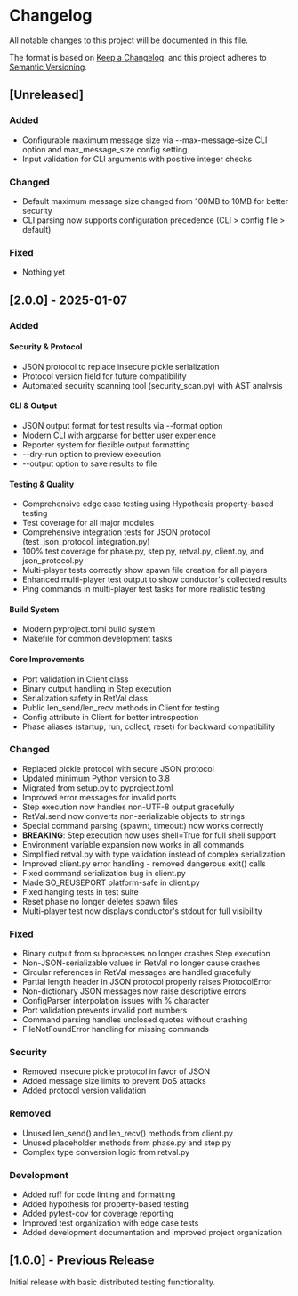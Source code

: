 # Changelog

All notable changes to this project will be documented in this file.

The format is based on [Keep a Changelog](https://keepachangelog.com/en/1.0.0/),
and this project adheres to [Semantic Versioning](https://semver.org/spec/v2.0.0.html).

## [Unreleased]

### Added
- Configurable maximum message size via --max-message-size CLI option and max_message_size config setting
- Input validation for CLI arguments with positive integer checks

### Changed
- Default maximum message size changed from 100MB to 10MB for better security
- CLI parsing now supports configuration precedence (CLI > config file > default)

### Fixed
- Nothing yet

## [2.0.0] - 2025-01-07

### Added

#### Security & Protocol
- JSON protocol to replace insecure pickle serialization
- Protocol version field for future compatibility
- Automated security scanning tool (security_scan.py) with AST analysis

#### CLI & Output
- JSON output format for test results via --format option
- Modern CLI with argparse for better user experience
- Reporter system for flexible output formatting
- --dry-run option to preview execution
- --output option to save results to file

#### Testing & Quality
- Comprehensive edge case testing using Hypothesis property-based testing
- Test coverage for all major modules
- Comprehensive integration tests for JSON protocol (test_json_protocol_integration.py)
- 100% test coverage for phase.py, step.py, retval.py, client.py, and json_protocol.py
- Multi-player tests correctly show spawn file creation for all players
- Enhanced multi-player test output to show conductor's collected results
- Ping commands in multi-player test tasks for more realistic testing

#### Build System
- Modern pyproject.toml build system
- Makefile for common development tasks

#### Core Improvements
- Port validation in Client class
- Binary output handling in Step execution
- Serialization safety in RetVal class
- Public len_send/len_recv methods in Client for testing
- Config attribute in Client for better introspection
- Phase aliases (startup, run, collect, reset) for backward compatibility

### Changed
- Replaced pickle protocol with secure JSON protocol
- Updated minimum Python version to 3.8
- Migrated from setup.py to pyproject.toml
- Improved error messages for invalid ports
- Step execution now handles non-UTF-8 output gracefully
- RetVal.send now converts non-serializable objects to strings
- Special command parsing (spawn:, timeout:) now works correctly
- **BREAKING**: Step execution now uses shell=True for full shell support
- Environment variable expansion now works in all commands
- Simplified retval.py with type validation instead of complex serialization
- Improved client.py error handling - removed dangerous exit() calls
- Fixed command serialization bug in client.py
- Made SO_REUSEPORT platform-safe in client.py
- Fixed hanging tests in test suite
- Reset phase no longer deletes spawn files
- Multi-player test now displays conductor's stdout for full visibility

### Fixed
- Binary output from subprocesses no longer crashes Step execution
- Non-JSON-serializable values in RetVal no longer cause crashes
- Circular references in RetVal messages are handled gracefully
- Partial length header in JSON protocol properly raises ProtocolError
- Non-dictionary JSON messages now raise descriptive errors
- ConfigParser interpolation issues with % character
- Port validation prevents invalid port numbers
- Command parsing handles unclosed quotes without crashing
- FileNotFoundError handling for missing commands

### Security
- Removed insecure pickle protocol in favor of JSON
- Added message size limits to prevent DoS attacks
- Added protocol version validation

### Removed
- Unused len_send() and len_recv() methods from client.py
- Unused placeholder methods from phase.py and step.py
- Complex type conversion logic from retval.py

### Development
- Added ruff for code linting and formatting
- Added hypothesis for property-based testing
- Added pytest-cov for coverage reporting
- Improved test organization with edge case tests
- Added development documentation and improved project organization

## [1.0.0] - Previous Release

Initial release with basic distributed testing functionality.